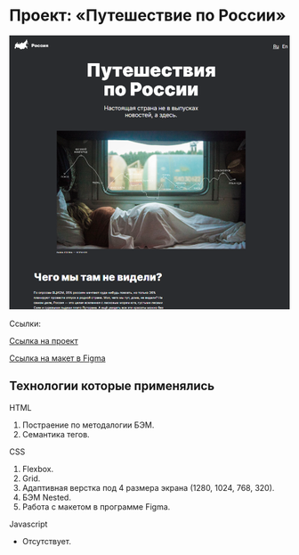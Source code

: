 <h1>Проект: «Путешествие по России»</h1>

<img src="https://github.com/NikitaPopovA/russian-travel/blob/main/images/Main-avatar.png" alt="Россия Аватар">

<p>Ссылки:</p>

<a href="nikitapopova.github.io/russian-travel/" target="_blank">Ссылка на проект</a>

<a href="https://www.figma.com/file/5S2WSbEFL6awjVWJ0NWL8Q/Sprint-3_-Russia-_-desktop-mobile?node-id=28503%3A0" target="_blank">Ссылка на макет в Figma</a>

<h2>Технологии которые применялись</h2>

<p>HTML</p>
<ol>
  <li>Постраение по методалогии БЭМ.</li>
  <li>Семантика тегов.</li>
</ol>

<p>CSS</p>
<ol>
  <li>Flexbox.</li>
  <li>Grid.</li>
  <li>Адаптивная верстка под 4 размера экрана (1280, 1024, 768, 320).</li>
  <li>БЭМ Nested.</li>
  <li>Работа с макетом в программе Figma.</li>
</ol>

<p>Javascript</p>
<ul>
  <li>Отсутствует.</li>
</ul>
